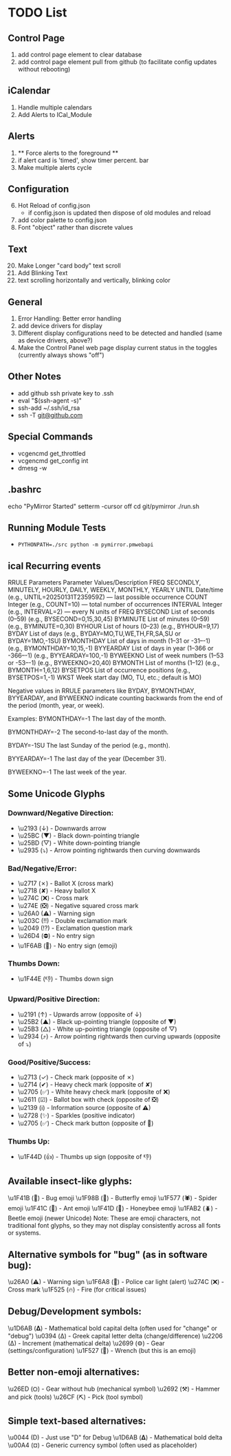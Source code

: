 # TODO List

## Control Page

1. add control page element to clear database
1. add control page element pull from github (to facilitate config updates without rebooting)

## iCalendar

1. Handle multiple calendars
1. Add Alerts to ICal_Module

## Alerts

1. ** Force alerts to the foreground **
8. if alert card is 'timed', show timer percent. bar
22. Make multiple alerts cycle


## Configuration

6. Hot Reload of config.json
    - if config.json is updated then dispose of old modules and reload
19. add color palette to config.json
1. Font "object" rather than discrete values

## Text

20. Make Longer "card body" text scroll
21. Add Blinking Text
26. text scrolling horizontally and vertically, blinking color

## General

1. Error Handling: Better error handling
17. add device drivers for display
25. Different display configurations need to be detected and handled (same as device drivers, above?)
31. Make the Control Panel web page display current status in the toggles (currently always shows "off")

## Other Notes

- add github ssh private key to .ssh
- eval "$(ssh-agent -s)"
- ssh-add ~/.ssh/id_rsa
- ssh -T git@github.com

## Special Commands
- vcgencmd get_throttled
- vcgencmd get_config int
- dmesg -w

## .bashrc
echo "PyMirror Started"
setterm -cursor off 
cd git/pymirror
./run.sh

## Running Module Tests

- `PYTHONPATH=./src python -m pymirror.pmwebapi`

## ical Recurring events

RRULE Parameters
Parameter	Values/Description
FREQ	SECONDLY, MINUTELY, HOURLY, DAILY, WEEKLY, MONTHLY, YEARLY
UNTIL	Date/time (e.g., UNTIL=20250131T235959Z) — last possible occurrence
COUNT	Integer (e.g., COUNT=10) — total number of occurrences
INTERVAL	Integer (e.g., INTERVAL=2) — every N units of FREQ
BYSECOND	List of seconds (0–59) (e.g., BYSECOND=0,15,30,45)
BYMINUTE	List of minutes (0–59) (e.g., BYMINUTE=0,30)
BYHOUR	List of hours (0–23) (e.g., BYHOUR=9,17)
BYDAY	List of days (e.g., BYDAY=MO,TU,WE,TH,FR,SA,SU or BYDAY=1MO,-1SU)
BYMONTHDAY	List of days in month (1–31 or -31–-1) (e.g., BYMONTHDAY=10,15,-1)
BYYEARDAY	List of days in year (1–366 or -366–-1) (e.g., BYYEARDAY=100,-1)
BYWEEKNO	List of week numbers (1–53 or -53–-1) (e.g., BYWEEKNO=20,40)
BYMONTH	List of months (1–12) (e.g., BYMONTH=1,6,12)
BYSETPOS	List of occurrence positions (e.g., BYSETPOS=1,-1)
WKST	Week start day (MO, TU, etc.; default is MO)

Negative values in RRULE parameters like BYDAY, BYMONTHDAY, BYYEARDAY, and BYWEEKNO indicate counting backwards from the end of the period (month, year, or week).

Examples:
BYMONTHDAY=-1
The last day of the month.

BYMONTHDAY=-2
The second-to-last day of the month.

BYDAY=-1SU
The last Sunday of the period (e.g., month).

BYYEARDAY=-1
The last day of the year (December 31).

BYWEEKNO=-1
The last week of the year.


## Some Unicode Glyphs

### Downward/Negative Direction:

- \u2193 (↓) - Downwards arrow
- \u25BC (▼) - Black down-pointing triangle
- \u25BD (▽) - White down-pointing triangle
- \u2935 (⤵) - Arrow pointing rightwards then curving downwards

### Bad/Negative/Error:

- \u2717 (✗) - Ballot X (cross mark)
- \u2718 (✘) - Heavy ballot X
- \u274C (❌) - Cross mark
- \u274E (❎) - Negative squared cross mark
- \u26A0 (⚠) - Warning sign
- \u203C (‼) - Double exclamation mark
- \u2049 (⁉) - Exclamation question mark
- \u26D4 (⛔) - No entry sign
- \u1F6AB (🚫) - No entry sign (emoji)

### Thumbs Down:

- \u1F44E (👎) - Thumbs down sign

### Upward/Positive Direction:

- \u2191 (↑) - Upwards arrow (opposite of ↓)
- \u25B2 (▲) - Black up-pointing triangle (opposite of ▼)
- \u25B3 (△) - White up-pointing triangle (opposite of ▽)
- \u2934 (⤴) - Arrow pointing rightwards then curving upwards (opposite of ⤵)

### Good/Positive/Success:

- \u2713 (✓) - Check mark (opposite of ✗)
- \u2714 (✔) - Heavy check mark (opposite of ✘)
- \u2705 (✅) - White heavy check mark (opposite of ❌)
- \u2611 (☑) - Ballot box with check (opposite of ❎)
- \u2139 (ℹ) - Information source (opposite of ⚠)
- \u2728 (✨) - Sparkles (positive indicator)
- \u2705 (✅) - Check mark button (opposite of 🚫)

### Thumbs Up:

- \u1F44D (👍) - Thumbs up sign (opposite of 👎)

## Available insect-like glyphs:

\u1F41B (🐛) - Bug emoji
\u1F98B (🦋) - Butterfly emoji
\u1F577 (🕷) - Spider emoji
\u1F41C (🐜) - Ant emoji
\u1F41D (🐝) - Honeybee emoji
\u1FAB2 (🪲) - Beetle emoji (newer Unicode)
Note: These are emoji characters, not traditional font glyphs, so they may not display consistently across all fonts or systems.

## Alternative symbols for "bug" (as in software bug):

\u26A0 (⚠) - Warning sign
\u1F6A8 (🚨) - Police car light (alert)
\u274C (❌) - Cross mark
\u1F525 (🔥) - Fire (for critical issues)

## Debug/Development symbols:

\u1D6AB (𝚫) - Mathematical bold capital delta (often used for "change" or "debug")
\u0394 (Δ) - Greek capital letter delta (change/difference)
\u2206 (∆) - Increment (mathematical delta)
\u2699 (⚙) - Gear (settings/configuration)
\u1F527 (🔧) - Wrench (but this is an emoji)

## Better non-emoji alternatives:

\u26ED (⛭) - Gear without hub (mechanical symbol)
\u2692 (⚒) - Hammer and pick (tools)
\u26CF (⛏) - Pick (tool symbol)

## Simple text-based alternatives:

\u0044 (D) - Just use "D" for Debug
\u1D6AB (𝚫) - Mathematical bold delta
\u00A4 (¤) - Generic currency symbol (often used as placeholder)

